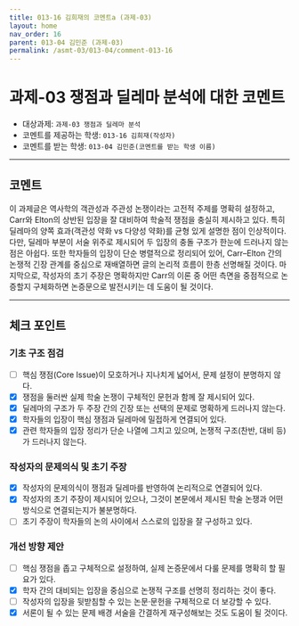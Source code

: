 ```yaml
---
title: 013-16 김희재의 코멘트a (과제-03) 
layout: home
nav_order: 16
parent: 013-04 김민준 (과제-03)
permalink: /asmt-03/013-04/comment-013-16
---
```


# 과제-03 쟁점과 딜레마 분석에 대한 코멘트

- 대상과제: `과제-03 쟁점과 딜레마 분석`
- 코멘트를 제공하는 학생: `013-16 김희재(작성자)` 
- 코멘트를 받는 학생: `013-04 김민준(코멘트를 받는 학생 이름)` 

---

## 코멘트

이 과제글은 역사학의 객관성과 주관성 논쟁이라는 고전적 주제를 명확히 설정하고, Carr와 Elton의 상반된 입장을 잘 대비하여 학술적 쟁점을 충실히 제시하고 있다. 특히 딜레마의 양쪽 효과(객관성 약화 vs 다양성 약화)를 균형 있게 설명한 점이 인상적이다. 다만, 딜레마 부분이 서술 위주로 제시되어 두 입장의 충돌 구조가 한눈에 드러나지 않는 점은 아쉽다. 또한 학자들의 입장이 단순 병렬적으로 정리되어 있어, Carr–Elton 간의 논쟁적 긴장 관계를 중심으로 재배열하면 글의 논리적 흐름이 한층 선명해질 것이다. 마지막으로, 작성자의 초기 주장은 명확하지만 Carr의 이론 중 어떤 측면을 중점적으로 논증할지 구체화하면 논증문으로 발전시키는 데 도움이 될 것이다.

---

## 체크 포인트

### **기초 구조 점검**
- [ ] 핵심 쟁점(Core Issue)이 모호하거나 지나치게 넓어서, 문제 설정이 분명하지 않다.
- [x] 쟁점을 둘러싼 실제 학술 논쟁이 구체적인 문헌과 함께 잘 제시되어 있다.
- [x] 딜레마의 구조가 두 주장 간의 긴장 또는 선택의 문제로 명확하게 드러나지 않는다.
- [x] 학자들의 입장이 핵심 쟁점과 딜레마에 밀접하게 연결되어 있다.
- [x] 관련 학자들의 입장 정리가 단순 나열에 그치고 있으며, 논쟁적 구조(찬반, 대비 등)가 드러나지 않는다.

### **작성자의 문제의식 및 초기 주장**
- [x] 작성자의 문제의식이 쟁점과 딜레마를 반영하여 논리적으로 연결되어 있다.
- [x] 작성자의 초기 주장이 제시되어 있으나, 그것이 본문에서 제시된 학술 논쟁과 어떤 방식으로 연결되는지가 불분명하다.
- [ ] 초기 주장이 학자들의 논의 사이에서 스스로의 입장을 잘 구성하고 있다.

### **개선 방향 제안**
- [ ] 핵심 쟁점을 좁고 구체적으로 설정하여, 실제 논증문에서 다룰 문제를 명확히 할 필요가 있다.
- [x] 학자 간의 대비되는 입장을 중심으로 논쟁적 구조를 선명히 정리하는 것이 좋다.
- [ ] 작성자의 입장을 뒷받침할 수 있는 논문·문헌을 구체적으로 더 보강할 수 있다.
- [x] 서론이 될 수 있는 문제 배경 서술을 간결하게 재구성해보는 것도 도움이 될 것이다.